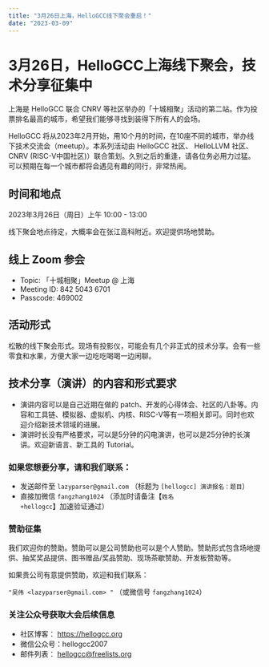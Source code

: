 ```yaml
---
title: "3月26日上海，HelloGCC线下聚会重启！"
date: "2023-03-09"
---
```


# 3月26日，HelloGCC上海线下聚会，技术分享征集中

上海是 HelloGCC 联合 CNRV 等社区举办的「十城相聚」活动的第二站。作为投票排名最高的城市，希望我们能够寻找到装得下所有人的会场。

HelloGCC 将从2023年2月开始，用10个月的时间，在10座不同的城市，举办线下技术交流会（meetup）。本系列活动由 HelloGCC 社区、 HelloLLVM 社区、CNRV (RISC-V中国社区)）联合策划。久别之后的重逢，请各位务必用力过猛。可以预期在每一个城市都将会遇见有趣的同行，非常热闹。

## 时间和地点

2023年3月26日（周日）上午 10:00 - 13:00

线下聚会地点待定，大概率会在张江高科附近。欢迎提供场地赞助。

## 线上 Zoom 参会

- Topic: 「十城相聚」Meetup @ 上海
- Meeting ID: 842 5043 6701
- Passcode: 469002

## 活动形式

松散的线下聚会形式。现场有投影仪，可能会有几个非正式的技术分享。会有一些零食和水果，方便大家一边吃吃喝喝一边闲聊。

## 技术分享（演讲）的内容和形式要求

- 演讲内容可以是自己近期在做的 patch、开发的心得体会、社区的八卦等。内容和工具链、模拟器、虚拟机、内核、RISC-V等有一项相关即可。同时也欢迎介绍新技术领域的进展。
- 演讲时长没有严格要求，可以是5分钟的闪电演讲，也可以是25分钟的长演讲。欢迎新语言、新工具的 Tutorial。
### 如果您想要分享，请和我们联系：

- 发送邮件至 `lazyparser@gmail.com` （标题为 `[hellogcc] 演讲报名：题目`）
- 直接加微信 `fangzhang1024` （添加时请备注【`姓名+hellogcc`】加速验证通过）

### 赞助征集

我们欢迎你的赞助。赞助可以是公司赞助也可以是个人赞助。赞助形式包含场地提供、抽奖奖品提供、图书赠品/奖品赞助、现场茶歇赞助、开发板赞助等。

如果贵公司有意提供赞助，欢迎和我们联系：  

`"吴伟 <lazyparser@gmail.com> "`
（或微信号 `fangzhang1024`）

### 关注公众号获取大会后续信息

- 社区博客： https://hellogcc.org
- 微信公众号：hellogcc2007
- 邮件列表： hellogcc@freelists.org
